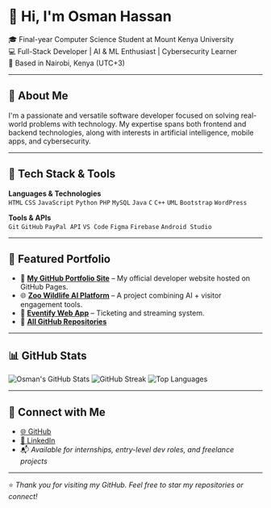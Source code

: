 # 👋 Hi, I'm Osman Hassan

🎓 Final-year Computer Science Student at Mount Kenya University  
💻 Full-Stack Developer | AI & ML Enthusiast | Cybersecurity Learner  
📍 Based in Nairobi, Kenya (UTC+3)

---

## 🧠 About Me

I'm a passionate and versatile software developer focused on solving real-world problems with technology. My expertise spans both frontend and backend technologies, along with interests in artificial intelligence, mobile apps, and cybersecurity.

---

## 💼 Tech Stack & Tools

**Languages & Technologies**  
`HTML` `CSS` `JavaScript` `Python` `PHP` `MySQL` `Java` `C` `C++` `UML` `Bootstrap` `WordPress`

**Tools & APIs**  
`Git` `GitHub` `PayPal API` `VS Code` `Figma` `Firebase` `Android Studio`

---

## 🚀 Featured Portfolio

- 🧩 **[My GitHub Portfolio Site](https://osmanhassan-dev.github.io)** – My official developer website hosted on GitHub Pages.
- 🌐 **[Zoo Wildlife AI Platform](https://osmanhassan-dev.github.io/zoo-project)** – A project combining AI + visitor engagement tools.
- 📱 **[Eventify Web App](https://osmanhassan-dev.github.io/eventify)** – Ticketing and streaming system.
- 💼 **[All GitHub Repositories](https://github.com/OSMANHASSAN-dev?tab=repositories)**

---

## 📊 GitHub Stats

![Osman's GitHub Stats](https://github-readme-stats.vercel.app/api?username=OSMANHASSAN-dev&show_icons=true&theme=default)
![GitHub Streak](https://github-readme-streak-stats.herokuapp.com/?user=OSMANHASSAN-dev&theme=default)
![Top Languages](https://github-readme-stats.vercel.app/api/top-langs/?username=OSMANHASSAN-dev&layout=compact&langs_count=10&theme=default)

---

## 🔗 Connect with Me

- [🌐 GitHub](https://github.com/OSMANHASSAN-dev)
- [💼 LinkedIn](https://linkedin.com/in/hassan-o-6355a3369)
- 📬 *Available for internships, entry-level dev roles, and freelance projects*

---

⭐ *Thank you for visiting my GitHub. Feel free to star my repositories or connect!*  
